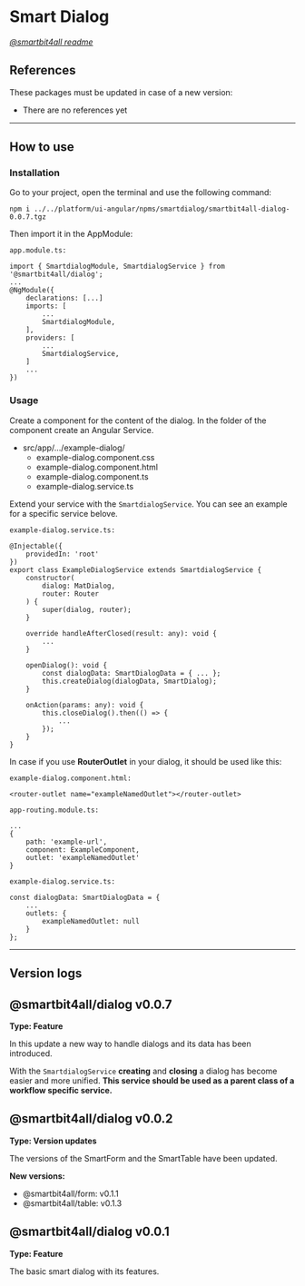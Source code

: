 # Smart Dialog

[_@smartbit4all readme_](../../README.md)

## References

These packages must be updated in case of a new version:

-   There are no references yet

---

## How to use

### Installation

Go to your project, open the terminal and use the following command:

    npm i ../../platform/ui-angular/npms/smartdialog/smartbit4all-dialog-0.0.7.tgz

Then import it in the AppModule:

`app.module.ts:`

    import { SmartdialogModule, SmartdialogService } from '@smartbit4all/dialog';
    ...
    @NgModule({
        declarations: [...]
        imports: [
            ...
            SmartdialogModule,
        ],
        providers: [
            ...
    	    SmartdialogService,
        ]
        ...
    })

### Usage

Create a component for the content of the dialog. In the folder of the component create an Angular Service.

-   src/app/.../example-dialog/
    -   example-dialog.component.css
    -   example-dialog.component.html
    -   example-dialog.component.ts
    -   example-dialog.service.ts

Extend your service with the `SmartdialogService`. You can see an example for a specific service belove.

`example-dialog.service.ts:`

    @Injectable({
        providedIn: 'root'
    })
    export class ExampleDialogService extends SmartdialogService {
        constructor(
            dialog: MatDialog,
            router: Router
        ) {
            super(dialog, router);
        }

        override handleAfterClosed(result: any): void {
            ...
        }

        openDialog(): void {
            const dialogData: SmartDialogData = { ... };
            this.createDialog(dialogData, SmartDialog);
        }

        onAction(params: any): void {
            this.closeDialog().then(() => {
                ...
            });
        }
    }

In case if you use **RouterOutlet** in your dialog, it should be used like this:

`example-dialog.component.html:`

    <router-outlet name="exampleNamedOutlet"></router-outlet>

`app-routing.module.ts:`

    ...
    {
    	path: 'example-url',
    	component: ExampleComponent,
    	outlet: 'exampleNamedOutlet'
    }

`example-dialog.service.ts:`

    const dialogData: SmartDialogData = {
        ...
        outlets: {
            exampleNamedOutlet: null
        }
    };

---

## Version logs

## @smartbit4all/dialog v0.0.7

**Type: Feature**

In this update a new way to handle dialogs and its data has been introduced.

With the `SmartdialogService` **creating** and **closing** a dialog has become easier and more unified. **This service should be used as a parent class of a workflow specific service.**

## @smartbit4all/dialog v0.0.2

**Type: Version updates**

The versions of the SmartForm and the SmartTable have been updated.

**New versions:**

-   @smartbit4all/form: v0.1.1
-   @smartbit4all/table: v0.1.3

## @smartbit4all/dialog v0.0.1

**Type: Feature**

The basic smart dialog with its features.
